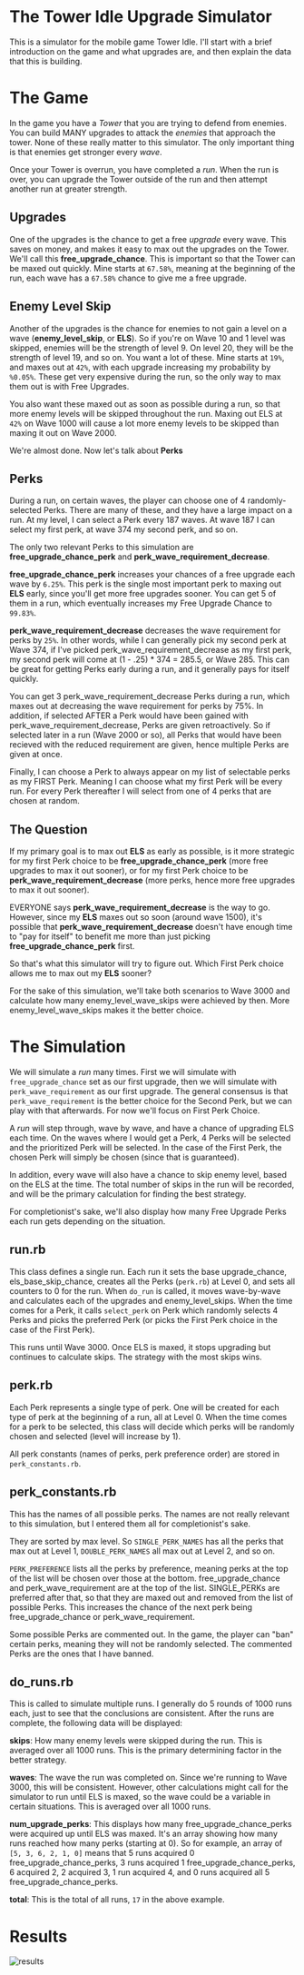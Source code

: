# The Tower Idle Upgrade Simulator

This is a simulator for the mobile game Tower Idle.  I'll start with a brief introduction on the game and what upgrades are, and then explain the data that this is building.

# The Game

In the game you have a _Tower_ that you are trying to defend from enemies.  You can build MANY upgrades to attack the _enemies_ that approach the tower.  None of these really matter to this simulator.  The only important thing is that enemies get stronger every _wave_.

Once your Tower is overrun, you have completed a _run_.  When the run is over, you can upgrade the Tower outside of the run and then attempt another run at greater strength.

## Upgrades

One of the upgrades is the chance to get a free _upgrade_ every wave.  This saves on money, and makes it easy to max out the upgrades on the Tower.  We'll call this __free_upgrade_chance__.  This is important so that the Tower can be maxed out quickly.  Mine starts at `67.58%`, meaning at the beginning of the run, each wave has a `67.58%` chance to give me a free upgrade.

## Enemy Level Skip

Another of the upgrades is the chance for enemies to not gain a level on a wave (__enemy_level_skip__, or __ELS__).  So if you're on Wave 10 and 1 level was skipped, enemies will be the strength of level 9.  On level 20, they will be the strength of level 19, and so on.  You want a lot of these.  Mine starts at `19%`, and maxes out at `42%`, with each upgrade increasing my probability by `%0.05%`.  These get very expensive during the run, so the only way to max them out is with Free Upgrades.

You also want these maxed out as soon as possible during a run, so that more enemy levels will be skipped throughout the run.  Maxing out ELS at `42%` on Wave 1000 will cause a lot more enemy levels to be skipped than maxing it out on Wave 2000.

We're almost done.  Now let's talk about __Perks__

## Perks

During a run, on certain waves, the player can choose one of 4 randomly-selected Perks.  There are many of these, and they have a large impact on a run.  At my level, I can select a Perk every 187 waves.  At wave 187 I can select my first perk, at wave 374 my second perk, and so on.

The only two relevant Perks to this simulation are __free_upgrade_chance_perk__ and __perk_wave_requirement_decrease__.

__free_upgrade_chance_perk__ increases your chances of a free upgrade each wave by `6.25%`.  This perk is the single most important perk to maxing out __ELS__ early, since you'll get more free upgrades sooner.  You can get 5 of them in a run, which eventually increases my Free Upgrade Chance to `99.83%`.

__perk_wave_requirement_decrease__ decreases the wave requirement for perks by `25%`.  In other words, while I can generally pick my second perk at Wave 374, if I've picked perk_wave_requirement_decrease as my first perk, my second perk will come at (1 - .25) * 374 = 285.5, or Wave 285.  This can be great for getting Perks early during a run, and it generally pays for itself quickly.

You can get 3 perk_wave_requirement_decrease Perks during a run, which maxes out at decreasing the wave requirement for perks by 75%.  In addition, if selected AFTER a Perk would have been gained with perk_wave_requirement_decrease, Perks are given retroactively.  So if selected later in a run (Wave 2000 or so), all Perks that would have been recieved with the reduced requirement are given, hence multiple Perks are given at once.

Finally, I can choose a Perk to always appear on my list of selectable perks as my FIRST Perk.  Meaning I can choose what my first Perk will be every run.  For every Perk thereafter I will select from one of 4 perks that are chosen at random.

## The Question

If my primary goal is to max out __ELS__ as early as possible, is it more strategic for my first Perk choice to be __free_upgrade_chance_perk__ (more free upgrades to max it out sooner), or for my first Perk choice to be __perk_wave_requirement_decrease__ (more perks, hence more free upgrades to max it out sooner).

EVERYONE says __perk_wave_requirement_decrease__ is the way to go.  However, since my __ELS__ maxes out so soon (around wave 1500), it's possible that __perk_wave_requirement_decrease__ doesn't have enough time to "pay for itself" to benefit me more than just picking __free_upgrade_chance_perk__ first.

So that's what this simulator will try to figure out.  Which First Perk choice allows me to max out my __ELS__ sooner?

For the sake of this simulation, we'll take both scenarios to Wave 3000 and calculate how many enemy_level_wave_skips were achieved by then.  More enemy_level_wave_skips makes it the better choice.

# The Simulation

We will simulate a _run_ many times.  First we will simulate with `free_upgrade_chance` set as our first upgrade, then we will simulate with `perk_wave_requirement` as our first upgrade.  The general consensus is that `perk_wave_requirement` is the better choice for the Second Perk, but we can play with that afterwards.  For now we'll focus on First Perk Choice.

A _run_ will step through, wave by wave, and have a chance of upgrading ELS each time.  On the waves where I would get a Perk, 4 Perks will be selected and the prioritized Perk will be selected.  In the case of the First Perk, the chosen Perk will simply be chosen (since that is guaranteed).

In addition, every wave will also have a chance to skip enemy level, based on the ELS at the time.  The total number of skips in the run will be recorded, and will be the primary calculation for finding the best strategy.

For completionist's sake, we'll also display how many Free Upgrade Perks each run gets depending on the situation.

## run.rb

This class defines a single run.  Each run it sets the base upgrade_chance, els_base_skip_chance, creates all the Perks (`perk.rb`) at Level 0, and sets all counters to 0 for the run.  When `do_run` is called, it moves wave-by-wave and calculates each of the upgrades and enemy_level_skips.  When the time comes for a Perk, it calls `select_perk` on Perk which randomly selects 4 Perks and picks the preferred Perk (or picks the First Perk choice in the case of the First Perk).

This runs until Wave 3000.  Once ELS is maxed, it stops upgrading but continues to calculate skips.  The strategy with the most skips wins.

## perk.rb

Each Perk represents a single type of perk.  One will be created for each type of perk at the beginning of a run, all at Level 0.  When the time comes for a perk to be selected, this class will decide which perks will be randomly chosen and selected (level will increase by 1).

All perk constants (names of perks, perk preference order) are stored in `perk_constants.rb`.

## perk_constants.rb

This has the names of all possible perks.  The names are not really relevant to this simulation, but I entered them all for completionist's sake.

They are sorted by max level.  So `SINGLE_PERK_NAMES` has all the perks that max out at Level 1, `DOUBLE_PERK_NAMES` all max out at Level 2, and so on.

`PERK_PREFERENCE` lists all the perks by preference, meaning perks at the top of the list will be chosen over those at the bottom.  free_upgrade_chance and perk_wave_requirement are at the top of the list.  SINGLE_PERKs are preferred after that, so that they are maxed out and removed from the list of possible Perks.  This increases the chance of the next perk being free_upgrade_chance or perk_wave_requirement.

Some possible Perks are commented out.  In the game, the player can "ban" certain perks, meaning they will not be randomly selected.  The commented Perks are the ones that I have banned.

## do_runs.rb

This is called to simulate multiple runs.  I generally do 5 rounds of 1000 runs each, just to see that the conclusions are consistent.  After the runs are complete, the following data will be displayed:

__skips__: How many enemy levels were skipped during the run.  This is averaged over all 1000 runs.  This is the primary determining factor in the better strategy.

__waves__: The wave the run was completed on.  Since we're running to Wave 3000, this will be consistent.  However, other calculations might call for the simulator to run until ELS is maxed, so the wave could be a variable in certain situations.  This is averaged over all 1000 runs.

__num_upgrade_perks__: This displays how many free_upgrade_chance_perks were acquired up until ELS was maxed.  It's an array showing how many runs reached how many perks (starting at 0).  So for example, an array of `[5, 3, 6, 2, 1, 0]` means that 5 runs acquired 0 free_upgrade_chance_perks, 3 runs acquired 1 free_upgrade_chance_perks, 6 acquired 2, 2 acquired 3, 1 run acquired 4, and 0 runs acquired all 5 free_upgrade_chance_perks.

__total__: This is the total of all runs, `17` in the above example.

# Results

![results](results.png "Results")